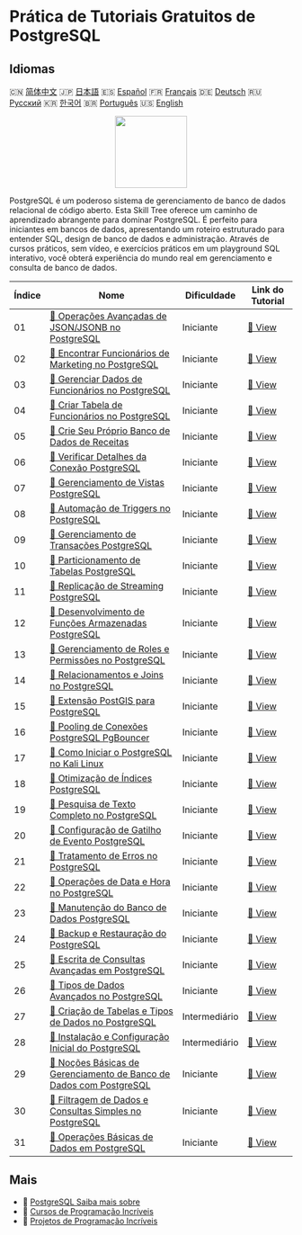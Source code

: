 # Prática de Tutoriais Gratuitos de PostgreSQL

## Idiomas

🇨🇳 [简体中文](README_zh.md) 🇯🇵 [日本語](README_ja.md) 🇪🇸 [Español](README_es.md) 🇫🇷 [Français](README_fr.md) 🇩🇪 [Deutsch](README_de.md) 🇷🇺 [Русский](README_ru.md) 🇰🇷 [한국어](README_ko.md) 🇧🇷 [Português](README_pt.md) 🇺🇸 [English](README.md) 

<div align="center">
<img width="128px" src="https://file.labex.io/path/9xEeZgWSNpHA.png">
</div>

PostgreSQL é um poderoso sistema de gerenciamento de banco de dados relacional de código aberto. Esta Skill Tree oferece um caminho de aprendizado abrangente para dominar PostgreSQL. É perfeito para iniciantes em bancos de dados, apresentando um roteiro estruturado para entender SQL, design de banco de dados e administração. Através de cursos práticos, sem vídeo, e exercícios práticos em um playground SQL interativo, você obterá experiência do mundo real em gerenciamento e consulta de banco de dados.

|   Índice | Nome                                                                                                                                                              | Dificuldade   | Link do Tutorial                                                                                           |
|----------|-------------------------------------------------------------------------------------------------------------------------------------------------------------------|---------------|------------------------------------------------------------------------------------------------------------|
|       01 | [📖 Operações Avançadas de JSON/JSONB no PostgreSQL](https://labex.io/pt/tutorials/postgresql-data-filtering-and-simple-queries-in-postgresql-550956)             | Iniciante     | [🔗 View](https://labex.io/pt/tutorials/postgresql-data-filtering-and-simple-queries-in-postgresql-550956) |
|       02 | [📖 Encontrar Funcionários de Marketing no PostgreSQL](https://labex.io/pt/tutorials/postgresql-find-marketing-employees-in-postgresql-551146)                    | Iniciante     | [🔗 View](https://labex.io/pt/tutorials/postgresql-find-marketing-employees-in-postgresql-551146)          |
|       03 | [📖 Gerenciar Dados de Funcionários no PostgreSQL](https://labex.io/pt/tutorials/postgresql-manage-employee-data-in-postgresql-551130)                            | Iniciante     | [🔗 View](https://labex.io/pt/tutorials/postgresql-manage-employee-data-in-postgresql-551130)              |
|       04 | [📖 Criar Tabela de Funcionários no PostgreSQL](https://labex.io/pt/tutorials/postgresql-create-employee-table-in-postgresql-551115)                              | Iniciante     | [🔗 View](https://labex.io/pt/tutorials/postgresql-create-employee-table-in-postgresql-551115)             |
|       05 | [📖 Crie Seu Próprio Banco de Dados de Receitas](https://labex.io/pt/tutorials/postgresql-create-your-own-recipe-database-551100)                                 | Iniciante     | [🔗 View](https://labex.io/pt/tutorials/postgresql-create-your-own-recipe-database-551100)                 |
|       06 | [📖 Verificar Detalhes da Conexão PostgreSQL](https://labex.io/pt/tutorials/postgresql-verify-postgresql-connection-details-551083)                               | Iniciante     | [🔗 View](https://labex.io/pt/tutorials/postgresql-verify-postgresql-connection-details-551083)            |
|       07 | [📖 Gerenciamento de Vistas PostgreSQL](https://labex.io/pt/tutorials/postgresql-data-filtering-and-simple-queries-in-postgresql-550966)                          | Iniciante     | [🔗 View](https://labex.io/pt/tutorials/postgresql-data-filtering-and-simple-queries-in-postgresql-550966) |
|       08 | [📖 Automação de Triggers no PostgreSQL](https://labex.io/pt/tutorials/postgresql-postgresql-trigger-automation-550965)                                           | Iniciante     | [🔗 View](https://labex.io/pt/tutorials/postgresql-postgresql-trigger-automation-550965)                   |
|       09 | [📖 Gerenciamento de Transações PostgreSQL](https://labex.io/pt/tutorials/postgresql-data-filtering-and-simple-queries-in-postgresql-550964)                      | Iniciante     | [🔗 View](https://labex.io/pt/tutorials/postgresql-data-filtering-and-simple-queries-in-postgresql-550964) |
|       10 | [📖 Particionamento de Tabelas PostgreSQL](https://labex.io/pt/tutorials/postgresql-data-filtering-and-simple-queries-in-postgresql-550963)                       | Iniciante     | [🔗 View](https://labex.io/pt/tutorials/postgresql-data-filtering-and-simple-queries-in-postgresql-550963) |
|       11 | [📖 Replicação de Streaming PostgreSQL](https://labex.io/pt/tutorials/postgresql-data-filtering-and-simple-queries-in-postgresql-550962)                          | Iniciante     | [🔗 View](https://labex.io/pt/tutorials/postgresql-data-filtering-and-simple-queries-in-postgresql-550962) |
|       12 | [📖 Desenvolvimento de Funções Armazenadas PostgreSQL](https://labex.io/pt/tutorials/postgresql-data-filtering-and-simple-queries-in-postgresql-550961)           | Iniciante     | [🔗 View](https://labex.io/pt/tutorials/postgresql-data-filtering-and-simple-queries-in-postgresql-550961) |
|       13 | [📖 Gerenciamento de Roles e Permissões no PostgreSQL](https://labex.io/pt/tutorials/postgresql-postgresql-role-and-permission-management-550960)                 | Iniciante     | [🔗 View](https://labex.io/pt/tutorials/postgresql-postgresql-role-and-permission-management-550960)       |
|       14 | [📖 Relacionamentos e Joins no PostgreSQL](https://labex.io/pt/tutorials/postgresql-postgresql-relationships-and-joins-550959)                                    | Iniciante     | [🔗 View](https://labex.io/pt/tutorials/postgresql-postgresql-relationships-and-joins-550959)              |
|       15 | [📖 Extensão PostGIS para PostgreSQL](https://labex.io/pt/tutorials/postgresql-data-filtering-and-simple-queries-in-postgresql-550958)                            | Iniciante     | [🔗 View](https://labex.io/pt/tutorials/postgresql-data-filtering-and-simple-queries-in-postgresql-550958) |
|       16 | [📖 Pooling de Conexões PostgreSQL PgBouncer](https://labex.io/pt/tutorials/postgresql-data-filtering-and-simple-queries-in-postgresql-550957)                    | Iniciante     | [🔗 View](https://labex.io/pt/tutorials/postgresql-data-filtering-and-simple-queries-in-postgresql-550957) |
|       17 | [📖 Como Iniciar o PostgreSQL no Kali Linux](https://labex.io/pt/tutorials/kali-how-to-start-postgresql-in-kali-linux-417476)                                     | Iniciante     | [🔗 View](https://labex.io/pt/tutorials/kali-how-to-start-postgresql-in-kali-linux-417476)                 |
|       18 | [📖 Otimização de Índices PostgreSQL](https://labex.io/pt/tutorials/postgresql-data-filtering-and-simple-queries-in-postgresql-550955)                            | Iniciante     | [🔗 View](https://labex.io/pt/tutorials/postgresql-data-filtering-and-simple-queries-in-postgresql-550955) |
|       19 | [📖 Pesquisa de Texto Completo no PostgreSQL](https://labex.io/pt/tutorials/postgresql-data-filtering-and-simple-queries-in-postgresql-550954)                    | Iniciante     | [🔗 View](https://labex.io/pt/tutorials/postgresql-data-filtering-and-simple-queries-in-postgresql-550954) |
|       20 | [📖 Configuração de Gatilho de Evento PostgreSQL](https://labex.io/pt/tutorials/postgresql-postgresql-event-trigger-setup-550953)                                 | Iniciante     | [🔗 View](https://labex.io/pt/tutorials/postgresql-postgresql-event-trigger-setup-550953)                  |
|       21 | [📖 Tratamento de Erros no PostgreSQL](https://labex.io/pt/tutorials/postgresql-data-filtering-and-simple-queries-in-postgresql-550952)                           | Iniciante     | [🔗 View](https://labex.io/pt/tutorials/postgresql-data-filtering-and-simple-queries-in-postgresql-550952) |
|       22 | [📖 Operações de Data e Hora no PostgreSQL](https://labex.io/pt/tutorials/postgresql-data-filtering-and-simple-queries-in-postgresql-550951)                      | Iniciante     | [🔗 View](https://labex.io/pt/tutorials/postgresql-data-filtering-and-simple-queries-in-postgresql-550951) |
|       23 | [📖 Manutenção do Banco de Dados PostgreSQL](https://labex.io/pt/tutorials/postgresql-postgresql-database-maintenance-550950)                                     | Iniciante     | [🔗 View](https://labex.io/pt/tutorials/postgresql-postgresql-database-maintenance-550950)                 |
|       24 | [📖 Backup e Restauração do PostgreSQL](https://labex.io/pt/tutorials/postgresql-data-filtering-and-simple-queries-in-postgresql-550949)                          | Iniciante     | [🔗 View](https://labex.io/pt/tutorials/postgresql-data-filtering-and-simple-queries-in-postgresql-550949) |
|       25 | [📖 Escrita de Consultas Avançadas em PostgreSQL](https://labex.io/pt/tutorials/postgresql-data-filtering-and-simple-queries-in-postgresql-550948)                | Iniciante     | [🔗 View](https://labex.io/pt/tutorials/postgresql-data-filtering-and-simple-queries-in-postgresql-550948) |
|       26 | [📖 Tipos de Dados Avançados no PostgreSQL](https://labex.io/pt/tutorials/postgresql-data-filtering-and-simple-queries-in-postgresql-550947)                      | Iniciante     | [🔗 View](https://labex.io/pt/tutorials/postgresql-data-filtering-and-simple-queries-in-postgresql-550947) |
|       27 | [📖 Criação de Tabelas e Tipos de Dados no PostgreSQL](https://labex.io/pt/tutorials/postgresql-postgresql-table-creation-and-data-types-550901)                  | Intermediário | [🔗 View](https://labex.io/pt/tutorials/postgresql-postgresql-table-creation-and-data-types-550901)        |
|       28 | [📖 Instalação e Configuração Inicial do PostgreSQL](https://labex.io/pt/tutorials/postgresql-installation-and-initial-setup-of-postgresql-550900)                | Intermediário | [🔗 View](https://labex.io/pt/tutorials/postgresql-installation-and-initial-setup-of-postgresql-550900)    |
|       29 | [📖 Noções Básicas de Gerenciamento de Banco de Dados com PostgreSQL](https://labex.io/pt/tutorials/postgresql-database-management-basics-with-postgresql-550899) | Iniciante     | [🔗 View](https://labex.io/pt/tutorials/postgresql-database-management-basics-with-postgresql-550899)      |
|       30 | [📖 Filtragem de Dados e Consultas Simples no PostgreSQL](https://labex.io/pt/tutorials/postgresql-data-filtering-and-simple-queries-in-postgresql-550898)        | Iniciante     | [🔗 View](https://labex.io/pt/tutorials/postgresql-data-filtering-and-simple-queries-in-postgresql-550898) |
|       31 | [📖 Operações Básicas de Dados em PostgreSQL](https://labex.io/pt/tutorials/postgresql-basic-data-operations-in-postgresql-550897)                                | Iniciante     | [🔗 View](https://labex.io/pt/tutorials/postgresql-basic-data-operations-in-postgresql-550897)             |

## Mais

- 🔗 [PostgreSQL Saiba mais sobre](https://labex.io/pt/skilltrees/postgresql)
- 🔗 [Cursos de Programação Incríveis](https://github.com/labex-labs/awesome-programming-courses)
- 🔗 [Projetos de Programação Incríveis](https://github.com/labex-labs/awesome-programming-projects)

